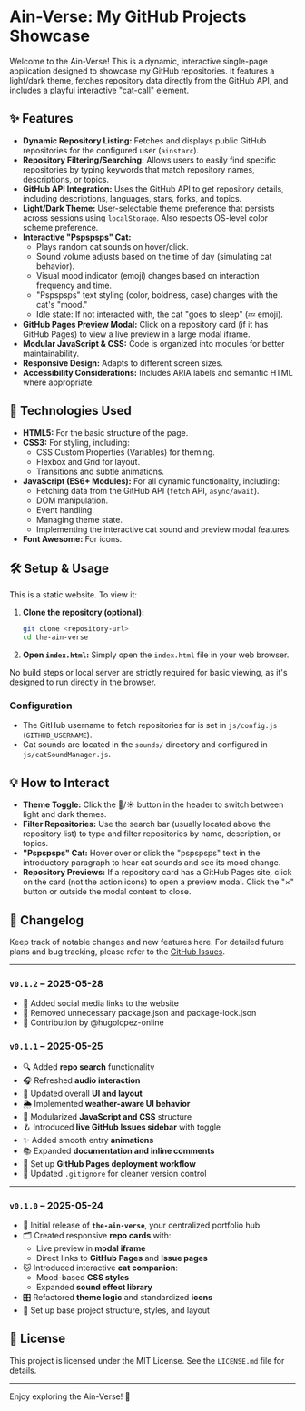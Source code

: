 # Ain-Verse: My GitHub Projects Showcase

Welcome to the Ain-Verse! This is a dynamic, interactive single-page application designed to showcase my GitHub repositories. It features a light/dark theme, fetches repository data directly from the GitHub API, and includes a playful interactive "cat-call" element.

## ✨ Features

- **Dynamic Repository Listing:** Fetches and displays public GitHub repositories for the configured user (`ainstarc`).
- **Repository Filtering/Searching:** Allows users to easily find specific repositories by typing keywords that match repository names, descriptions, or topics.
- **GitHub API Integration:** Uses the GitHub API to get repository details, including descriptions, languages, stars, forks, and topics.
- **Light/Dark Theme:** User-selectable theme preference that persists across sessions using `localStorage`. Also respects OS-level color scheme preference.
- **Interactive "Pspspsps" Cat:**
  - Plays random cat sounds on hover/click.
  - Sound volume adjusts based on the time of day (simulating cat behavior).
  - Visual mood indicator (emoji) changes based on interaction frequency and time.
  - "Pspspsps" text styling (color, boldness, case) changes with the cat's "mood."
  - Idle state: If not interacted with, the cat "goes to sleep" (💤 emoji).
- **GitHub Pages Preview Modal:** Click on a repository card (if it has GitHub Pages) to view a live preview in a large modal iframe.
- **Modular JavaScript & CSS:** Code is organized into modules for better maintainability.
- **Responsive Design:** Adapts to different screen sizes.
- **Accessibility Considerations:** Includes ARIA labels and semantic HTML where appropriate.

## 🚀 Technologies Used

- **HTML5:** For the basic structure of the page.
- **CSS3:** For styling, including:
  - CSS Custom Properties (Variables) for theming.
  - Flexbox and Grid for layout.
  - Transitions and subtle animations.
- **JavaScript (ES6+ Modules):** For all dynamic functionality, including:
  - Fetching data from the GitHub API (`fetch` API, `async/await`).
  - DOM manipulation.
  - Event handling.
  - Managing theme state.
  - Implementing the interactive cat sound and preview modal features.
- **Font Awesome:** For icons.

## 🛠️ Setup & Usage

This is a static website. To view it:

1.  **Clone the repository (optional):**
    ```bash
    git clone <repository-url>
    cd the-ain-verse
    ```
2.  **Open `index.html`:** Simply open the `index.html` file in your web browser.

No build steps or local server are strictly required for basic viewing, as it's designed to run directly in the browser.

### Configuration

- The GitHub username to fetch repositories for is set in `js/config.js` (`GITHUB_USERNAME`).
- Cat sounds are located in the `sounds/` directory and configured in `js/catSoundManager.js`.

## 💡 How to Interact

- **Theme Toggle:** Click the 🌙/☀️ button in the header to switch between light and dark themes.
- **Filter Repositories:** Use the search bar (usually located above the repository list) to type and filter repositories by name, description, or topics.
- **"Pspspsps" Cat:** Hover over or click the "pspspsps" text in the introductory paragraph to hear cat sounds and see its mood change.
- **Repository Previews:** If a repository card has a GitHub Pages site, click on the card (not the action icons) to open a preview modal. Click the "×" button or outside the modal content to close.

## 📜 Changelog

Keep track of notable changes and new features here. For detailed future plans and bug tracking, please refer to the [GitHub Issues](https://github.com/ainstarc/the-ain-verse/issues).

---

### `v0.1.2` – 2025-05-28

- 🔗 Added social media links to the website
- 🧹 Removed unnecessary package.json and package-lock.json
- 🙌 Contribution by @hugolopez-online

### `v0.1.1` – 2025-05-25

- 🔍 Added **repo search** functionality
- 🎧 Refreshed **audio interaction**
- 🎨 Updated overall **UI and layout**
- 🌦️ Implemented **weather-aware UI behavior**
- 🧩 Modularized **JavaScript and CSS** structure
- 🪝 Introduced **live GitHub Issues sidebar** with toggle
- ✨ Added smooth entry **animations**
- 📚 Expanded **documentation and inline comments**
- 🚀 Set up **GitHub Pages deployment workflow**
- 🧼 Updated `.gitignore` for cleaner version control

---

### `v0.1.0` – 2025-05-24

- 🚀 Initial release of **`the-ain-verse`**, your centralized portfolio hub
- 🗂️ Created responsive **repo cards** with:
  - Live preview in **modal iframe**
  - Direct links to **GitHub Pages** and **Issue pages**
- 🐱 Introduced interactive **cat companion**:
  - Mood-based **CSS styles**
  - Expanded **sound effect library**
- 🎛️ Refactored **theme logic** and standardized **icons**
- 🧱 Set up base project structure, styles, and layout

## 📄 License

This project is licensed under the MIT License. See the `LICENSE.md` file for details.

---

Enjoy exploring the Ain-Verse! 🐾
